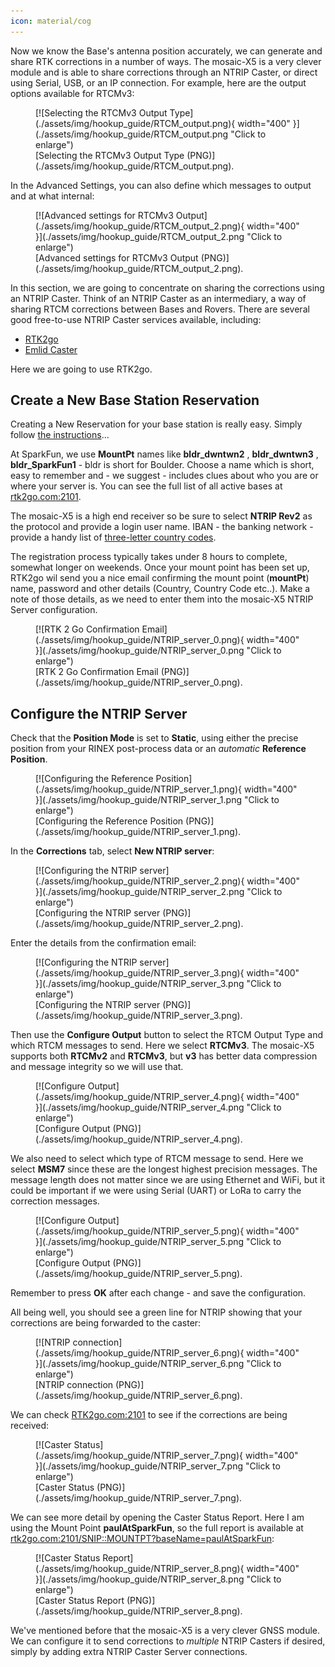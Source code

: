 ```yaml
---
icon: material/cog
---
```


Now we know the Base's antenna position accurately, we can generate and share RTK corrections in a number of ways. The mosaic-X5 is a very clever module and is able to share corrections through an NTRIP Caster, or direct using Serial, USB, or an IP connection. For example, here are the output options available for RTCMv3:

<figure markdown>
[![Selecting the RTCMv3 Output Type](./assets/img/hookup_guide/RTCM_output.png){ width="400" }](./assets/img/hookup_guide/RTCM_output.png "Click to enlarge")
<figcaption markdown>
[Selecting the RTCMv3 Output Type (PNG)](./assets/img/hookup_guide/RTCM_output.png).
</figcaption>
</figure>

In the Advanced Settings, you can also define which messages to output and at what internal:

<figure markdown>
[![Advanced settings for RTCMv3 Output](./assets/img/hookup_guide/RTCM_output_2.png){ width="400" }](./assets/img/hookup_guide/RTCM_output_2.png "Click to enlarge")
<figcaption markdown>
[Advanced settings for RTCMv3 Output (PNG)](./assets/img/hookup_guide/RTCM_output_2.png).
</figcaption>
</figure>

In this section, we are going to concentrate on sharing the corrections using an NTRIP Caster. Think of an NTRIP Caster as an intermediary, a way of sharing RTCM corrections between Bases and Rovers. There are several good free-to-use NTRIP Caster services available, including:

* [RTK2go](http://rtk2go.com/)
* [Emlid Caster](https://emlid.com/ntrip-caster/)

Here we are going to use RTK2go.

## Create a New Base Station Reservation

Creating a New Reservation for your base station is really easy. Simply follow [the instructions](http://rtk2go.com/sample-page/new-reservation/)...

At SparkFun, we use **MountPt** names like **bldr_dwntwn2** , **bldr_dwntwn3** , **bldr_SparkFun1** - bldr is short for Boulder. Choose a name which is short, easy to remember and - we suggest - includes clues about who you are or where your server is. You can see the full list of all active bases at [rtk2go.com:2101](http://www.rtk2go.com:2101/).

The mosaic-X5 is a high end receiver so be sure to select **NTRIP Rev2** as the protocol and provide a login user name. IBAN - the banking network - provide a handy list of [three-letter country codes](https://www.iban.com/country-codes).

The registration process typically takes under 8 hours to complete, somewhat longer on weekends. Once your mount point has been set up, RTK2go wil send you a nice email confirming the mount point (**mountPt**) name, password and other details (Country, Country Code etc..). Make a note of those details, as we need to enter them into the mosaic-X5 NTRIP Server configuration.

<figure markdown>
[![RTK 2 Go Confirmation Email](./assets/img/hookup_guide/NTRIP_server_0.png){ width="400" }](./assets/img/hookup_guide/NTRIP_server_0.png "Click to enlarge")
<figcaption markdown>
[RTK 2 Go Confirmation Email (PNG)](./assets/img/hookup_guide/NTRIP_server_0.png).
</figcaption>
</figure>

## Configure the NTRIP Server

Check that the **Position Mode** is set to **Static**, using either the precise position from your RINEX post-process data or an *automatic* **Reference Position**.

<figure markdown>
[![Configuring the Reference Position](./assets/img/hookup_guide/NTRIP_server_1.png){ width="400" }](./assets/img/hookup_guide/NTRIP_server_1.png "Click to enlarge")
<figcaption markdown>
[Configuring the Reference Position (PNG)](./assets/img/hookup_guide/NTRIP_server_1.png).
</figcaption>
</figure>

In the **Corrections** tab, select **New NTRIP server**:

<figure markdown>
[![Configuring the NTRIP server](./assets/img/hookup_guide/NTRIP_server_2.png){ width="400" }](./assets/img/hookup_guide/NTRIP_server_2.png "Click to enlarge")
<figcaption markdown>
[Configuring the NTRIP server (PNG)](./assets/img/hookup_guide/NTRIP_server_2.png).
</figcaption>
</figure>

Enter the details from the confirmation email:

<figure markdown>
[![Configuring the NTRIP server](./assets/img/hookup_guide/NTRIP_server_3.png){ width="400" }](./assets/img/hookup_guide/NTRIP_server_3.png "Click to enlarge")
<figcaption markdown>
[Configuring the NTRIP server (PNG)](./assets/img/hookup_guide/NTRIP_server_3.png).
</figcaption>
</figure>

Then use the **Configure Output** button to select the RTCM Output Type and which RTCM messages to send. Here we select **RTCMv3**. The mosaic-X5 supports both **RTCMv2** and **RTCMv3**, but **v3** has better data compression and message integrity so we will use that.

<figure markdown>
[![Configure Output](./assets/img/hookup_guide/NTRIP_server_4.png){ width="400" }](./assets/img/hookup_guide/NTRIP_server_4.png "Click to enlarge")
<figcaption markdown>
[Configure Output (PNG)](./assets/img/hookup_guide/NTRIP_server_4.png).
</figcaption>
</figure>

We also need to select which type of RTCM message to send. Here we select **MSM7** since these are the longest highest precision messages. The message length does not matter since we are using Ethernet and WiFi, but it could be important if we were using Serial (UART) or LoRa to carry the correction messages.

<figure markdown>
[![Configure Output](./assets/img/hookup_guide/NTRIP_server_5.png){ width="400" }](./assets/img/hookup_guide/NTRIP_server_5.png "Click to enlarge")
<figcaption markdown>
[Configure Output (PNG)](./assets/img/hookup_guide/NTRIP_server_5.png).
</figcaption>
</figure>

Remember to press **OK** after each change - and save the configuration.

All being well, you should see a green line for NTRIP showing that your corrections are being forwarded to the caster:

<figure markdown>
[![NTRIP connection](./assets/img/hookup_guide/NTRIP_server_6.png){ width="400" }](./assets/img/hookup_guide/NTRIP_server_6.png "Click to enlarge")
<figcaption markdown>
[NTRIP connection (PNG)](./assets/img/hookup_guide/NTRIP_server_6.png).
</figcaption>
</figure>

We can check [RTK2go.com:2101](http://www.rtk2go.com:2101/) to see if the corrections are being received:

<figure markdown>
[![Caster Status](./assets/img/hookup_guide/NTRIP_server_7.png){ width="400" }](./assets/img/hookup_guide/NTRIP_server_7.png "Click to enlarge")
<figcaption markdown>
[Caster Status (PNG)](./assets/img/hookup_guide/NTRIP_server_7.png).
</figcaption>
</figure>

We can see more detail by opening the Caster Status Report. Here I am using the Mount Point **paulAtSparkFun**, so the full report is available at [rtk2go.com:2101/SNIP::MOUNTPT?baseName=paulAtSparkFun](http://rtk2go.com:2101/SNIP::MOUNTPT?baseName=paulAtSparkFun):

<figure markdown>
[![Caster Status Report](./assets/img/hookup_guide/NTRIP_server_8.png){ width="400" }](./assets/img/hookup_guide/NTRIP_server_8.png "Click to enlarge")
<figcaption markdown>
[Caster Status Report (PNG)](./assets/img/hookup_guide/NTRIP_server_8.png).
</figcaption>
</figure>

We've mentioned before that the mosaic-X5 is a very clever GNSS module. We can configure it to send corrections to *multiple* NTRIP Casters if desired, simply by adding extra NTRIP Caster Server connections.
